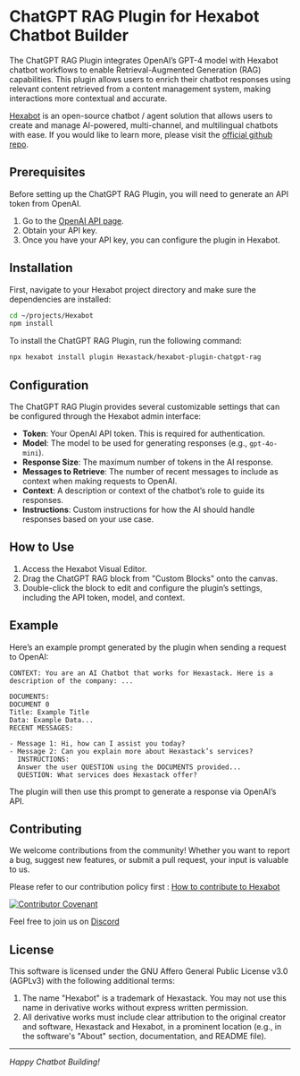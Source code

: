# ChatGPT RAG Plugin for Hexabot Chatbot Builder

The ChatGPT RAG Plugin integrates OpenAI’s GPT-4 model with Hexabot chatbot workflows to enable Retrieval-Augmented Generation (RAG) capabilities. This plugin allows users to enrich their chatbot responses using relevant content retrieved from a content management system, making interactions more contextual and accurate.

[Hexabot](https://hexabot.ai/) is an open-source chatbot / agent solution that allows users to create and manage AI-powered, multi-channel, and multilingual chatbots with ease. If you would like to learn more, please visit the [official github repo](https://github.com/Hexastack/Hexabot/).

## Prerequisites

Before setting up the ChatGPT RAG Plugin, you will need to generate an API token from OpenAI.

1. Go to the [OpenAI API page](https://openai.com/api).
2. Obtain your API key.
3. Once you have your API key, you can configure the plugin in Hexabot.

## Installation

First, navigate to your Hexabot project directory and make sure the dependencies are installed:

```sh
cd ~/projects/Hexabot
npm install
```

To install the ChatGPT RAG Plugin, run the following command:

```sh
npx hexabot install plugin Hexastack/hexabot-plugin-chatgpt-rag
```

## Configuration

The ChatGPT RAG Plugin provides several customizable settings that can be configured through the Hexabot admin interface:

- **Token**: Your OpenAI API token. This is required for authentication.
- **Model**: The model to be used for generating responses (e.g., `gpt-4o-mini`).
- **Response Size**: The maximum number of tokens in the AI response.
- **Messages to Retrieve**: The number of recent messages to include as context when making requests to OpenAI.
- **Context**: A description or context of the chatbot’s role to guide its responses.
- **Instructions**: Custom instructions for how the AI should handle responses based on your use case.

## How to Use

1. Access the Hexabot Visual Editor.
2. Drag the ChatGPT RAG block from "Custom Blocks" onto the canvas.
3. Double-click the block to edit and configure the plugin’s settings, including the API token, model, and context.

## Example

Here’s an example prompt generated by the plugin when sending a request to OpenAI:

```
CONTEXT: You are an AI Chatbot that works for Hexastack. Here is a description of the company: ...

DOCUMENTS:
DOCUMENT 0
Title: Example Title
Data: Example Data...
RECENT MESSAGES:

- Message 1: Hi, how can I assist you today?
- Message 2: Can you explain more about Hexastack’s services?
  INSTRUCTIONS:
  Answer the user QUESTION using the DOCUMENTS provided...
  QUESTION: What services does Hexastack offer?
```

The plugin will then use this prompt to generate a response via OpenAI’s API.

## Contributing

We welcome contributions from the community! Whether you want to report a bug, suggest new features, or submit a pull request, your input is valuable to us.

Please refer to our contribution policy first : [How to contribute to Hexabot](./CONTRIBUTING.md)

[![Contributor Covenant](https://img.shields.io/badge/Contributor%20Covenant-2.1-4baaaa.svg)](./CODE_OF_CONDUCT.md)

Feel free to join us on [Discord](https://discord.gg/rNb9t2MFkG)

## License

This software is licensed under the GNU Affero General Public License v3.0 (AGPLv3) with the following additional terms:

1. The name "Hexabot" is a trademark of Hexastack. You may not use this name in derivative works without express written permission.
2. All derivative works must include clear attribution to the original creator and software, Hexastack and Hexabot, in a prominent location (e.g., in the software's "About" section, documentation, and README file).

---

_Happy Chatbot Building!_
